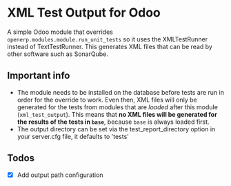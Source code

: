 # XML Test Output for Odoo
A simple Odoo module that overrides `openerp.modules.module.run_unit_tests` so it uses the XMLTestRunner instead of TextTestRunner. 
This generates XML files that can be read by other software such as SonarQube.

## Important info ##
 - The module needs to be installed on the database before tests are run in
   order for the override to work. Even then, XML files will only be generated
   for the tests from modules that are *loaded* after this module
    (`xml_test_output`). This means that **no XML files will be generated for
    the results of the tests in `base`**, because `base` is always loaded first.
 - The output directory can be set via the test_report_directory option in your server.cfg file, it defaults to 'tests'

## Todos
- [x] Add output path configuration
